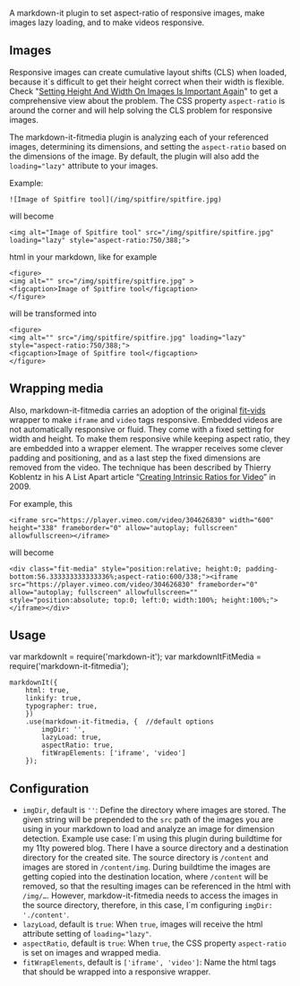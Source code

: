A markdown-it plugin to set aspect-ratio of responsive images, make images lazy loading, and to make videos responsive. 

## Images

Responsive images can create cumulative layout shifts (CLS) when loaded, because it´s difficult to get their height correct when their width is flexible. Check "[Setting Height And Width On Images Is Important Again](https://www.smashingmagazine.com/2020/03/setting-height-width-images-important-again/)" to get a comprehensive view about the problem. The CSS property `aspect-ratio` is around the corner and will help solving the CLS problem for responsive images.

The markdown-it-fitmedia plugin is analyzing each of your referenced images, determining its dimensions, and setting the `aspect-ratio` based on the dimensions of the image. By default, the plugin will also add the `loading="lazy"` attribute to your images.

Example:

```
![Image of Spitfire tool](/img/spitfire/spitfire.jpg)
```

will become 

```
<img alt="Image of Spitfire tool" src="/img/spitfire/spitfire.jpg" loading="lazy" style="aspect-ratio:750/388;">
```

html in your markdown, like for example

```
<figure>
<img alt="" src="/img/spitfire/spitfire.jpg" >
<figcaption>Image of Spitfire tool</figcaption>
</figure>
```

will be transformed into 

```
<figure>
<img alt="" src="/img/spitfire/spitfire.jpg" loading="lazy" style="aspect-ratio:750/388;">
<figcaption>Image of Spitfire tool</figcaption>
</figure>
```

## Wrapping media

Also, markdown-it-fitmedia carries an adoption of the original [fit-vids](http://fitvidsjs.com) wrapper to make `iframe` and `video` tags responsive. Embedded videos are not automatically responsive or fluid. They come with a fixed setting for width and height. To make them responsive while keeping aspect ratio, they are embedded into a wrapper element. The wrapper receives some clever padding and positioning, and as a last step the fixed dimensions are removed from the video. The technique has been described by Thierry Koblentz in his A List Apart article “[Creating Intrinsic Ratios for Video](https://alistapart.com/article/creating-intrinsic-ratios-for-video/)” in 2009.

For example, this 

```
<iframe src="https://player.vimeo.com/video/304626830" width="600" height="338" frameborder="0" allow="autoplay; fullscreen" allowfullscreen></iframe>
```

will become

```
<div class="fit-media" style="position:relative; height:0; padding-bottom:56.333333333333336%;aspect-ratio:600/338;"><iframe src="https://player.vimeo.com/video/304626830" frameborder="0" allow="autoplay; fullscreen" allowfullscreen="" style="position:absolute; top:0; left:0; width:100%; height:100%;"></iframe></div>
```

## Usage

var markdownIt = require('markdown-it');
var markdownItFitMedia = require('markdown-it-fitmedia');
 
```
markdownIt({
    html: true,
    linkify: true,
    typographer: true,
    })
    .use(markdown-it-fitmedia, {  //default options
        imgDir: '',
        lazyLoad: true,
        aspectRatio: true,
        fitWrapElements: ['iframe', 'video']        
    });
```

## Configuration

- `imgDir`, default is `''`: Define the directory where images are stored. The given string will be prepended to the `src` path of the images you are using in your markdown to load and analyze an image for dimension detection. Example use case: I´m using this plugin during buildtime for my 11ty powered blog. There I have a source directory and a destination directory for the created site. The source directory is `/content` and images are stored in `/content/img`. During buildtime the images are getting copied into the destination location, where `/content` will be removed, so that the resulting images can be referenced in the html with `/img/…`. However, markdow-it-fitmedia needs to access the images in the source directory, therefore, in this case, I´m configuring `imgDir: './content'`.
- `lazyLoad`, default is `true`: When `true`, images will receive the html attribute setting of `loading="lazy"`.
- `aspectRatio`, default is `true`: When `true`, the CSS property `aspect-ratio` is set on images and wrapped media.
- `fitWrapElements`, default is `['iframe', 'video']`: Name the html tags that should be wrapped into a responsive wrapper.